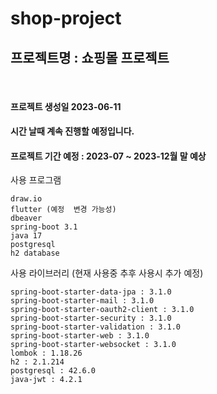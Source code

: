 # shop-project

## 프로젝트명 : 쇼핑몰 프로젝트
<br>

#### 프로젝트 생성일 2023-06-11
#### 시간 날때 계속 진행할 예정입니다.
#### 프로젝트 기간 예정 : 2023-07 ~ 2023-12월 말 예상

사용 프로그램
```
draw.io
flutter (예정  변경 가능성)
dbeaver
spring-boot 3.1
java 17
postgresql
h2 database
```


사용 라이브러리 (현재 사용중 추후 사용시 추가 예정)
```
spring-boot-starter-data-jpa : 3.1.0
spring-boot-starter-mail : 3.1.0
spring-boot-starter-oauth2-client : 3.1.0
spring-boot-starter-security : 3.1.0
spring-boot-starter-validation : 3.1.0
spring-boot-starter-web : 3.1.0
spring-boot-starter-websocket : 3.1.0
lombok : 1.18.26
h2 : 2.1.214
postgresql : 42.6.0
java-jwt : 4.2.1
```

